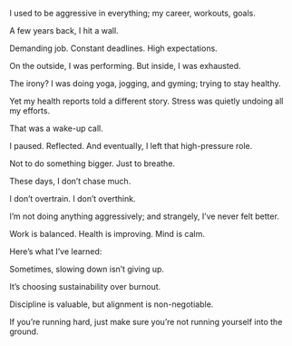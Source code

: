 I used to be aggressive in everything; my career, workouts, goals.

A few years back, I hit a wall.

Demanding job. Constant deadlines. High expectations.

On the outside, I was performing.
But inside, I was exhausted.

The irony?
I was doing yoga, jogging, and gyming; trying to stay healthy.

Yet my health reports told a different story.
Stress was quietly undoing all my efforts.

That was a wake-up call.

I paused. Reflected. And eventually, I left that high-pressure role.

Not to do something bigger. Just to breathe.

These days, I don’t chase much.

I don’t overtrain. I don’t overthink.

I’m not doing anything aggressively; and strangely, I’ve never felt better.

Work is balanced. Health is improving. Mind is calm.

Here’s what I’ve learned:

Sometimes, slowing down isn’t giving up.

It’s choosing sustainability over burnout.

Discipline is valuable, but alignment is non-negotiable.

If you’re running hard, just make sure you’re not running yourself into the ground.
